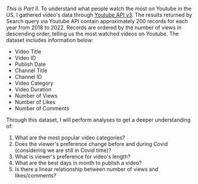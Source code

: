 <i>This is Part II</i>.
To understand what people watch the most on Youtube in the US, I gathered video's data through [Youtube API v3](https://developers.google.com/youtube/v3/docs). The results returned by Search query via Youtube API contain approximately 200 records for each year from 2018 to 2022. Records are ordered by the number of views in descending order, telling us the most watched videos on Youtube. The dataset includes information below:
<ul>
    <li>Video Title</li>
    <li>Video ID</li>
    <li>Publish Date</li>
    <li>Channel Title</li>
    <li>Channel ID</li>
    <li>Video Category</li>
    <li>Video Duration</li>
    <li>Number of Views</li>
    <li>Number of Likes</li>
    <li>Number of Comments</li>
</ul>
Through this dataset, I will perform analyses to get a deeper understanding of:
<ol>
    <li>What are the most popular video categories?</li>
    <li>Does the viewer's preference change before and during Covid (considering we are still in Covid time)?</li>
    <li>What is viewer's preference for video's length?</li>
    <li>What are the best days in month to publish a video?</li>
    <li>Is there a linear relationship between number of views and likes/comments?</li>
</ol>

